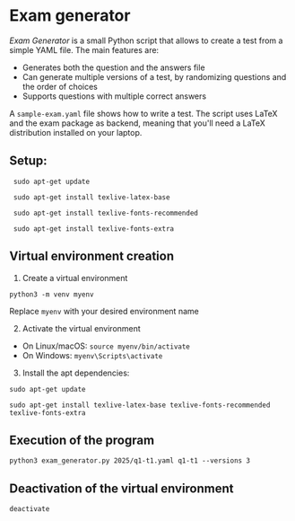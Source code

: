 # Exam generator

*Exam Generator* is a small Python script that allows to create a test from a simple YAML file. The main features are:
- Generates both the question and the answers file 
- Can generate multiple versions of a test, by randomizing questions and the order of choices
- Supports questions with multiple correct answers

A `sample-exam.yaml` file shows how to write a test.
The script uses LaTeX and the exam package as backend, meaning that you'll need a LaTeX distribution installed on your laptop. 

## Setup:

<code> sudo apt-get update </code>

<code> sudo apt-get install texlive-latex-base </code>

<code> sudo apt-get install texlive-fonts-recommended </code>

<code> sudo apt-get install texlive-fonts-extra </code>


## Virtual environment creation

1. Create a virtual environment

`python3 -m venv myenv`

Replace `myenv` with your desired environment name

2. Activate the virtual environment

* On Linux/macOS: `source myenv/bin/activate`
* On Windows: `myenv\Scripts\activate`

3. Install the apt dependencies:

`sudo apt-get update`

`sudo apt-get install texlive-latex-base texlive-fonts-recommended texlive-fonts-extra`

## Execution of the program

`python3 exam_generator.py 2025/q1-t1.yaml q1-t1 --versions 3`

## Deactivation of the virtual environment
`deactivate`
